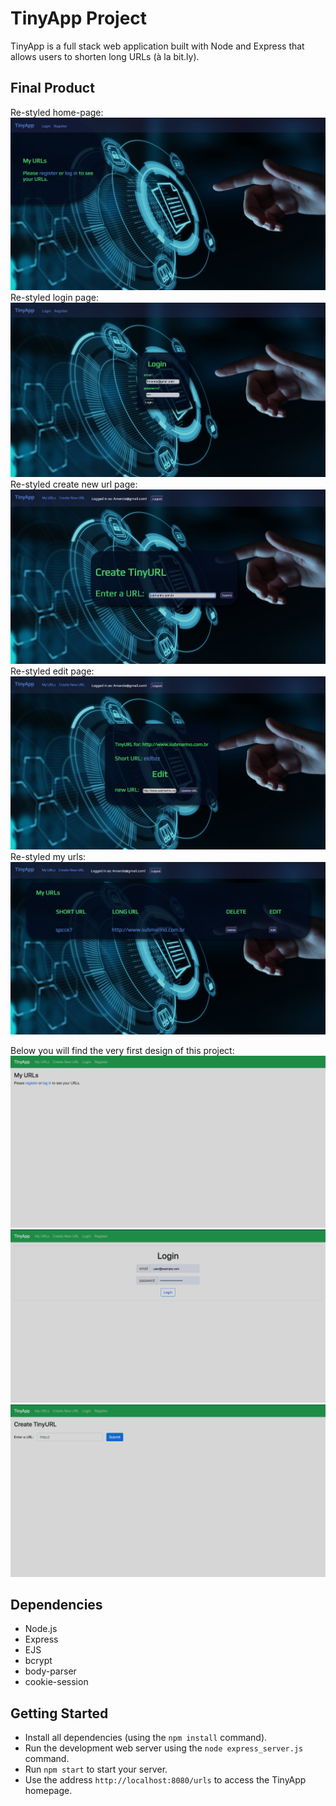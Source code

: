 # TinyApp Project

TinyApp is a full stack web application built with Node and Express that allows users to shorten long URLs (à la bit.ly).

## Final Product
Re-styled home-page:
!['my urls'](https://github.com/amandaalliegro/tinyapp_1/blob/master/docs/new-home.png?raw=true)
Re-styled login page:
!['login'](https://github.com/amandaalliegro/tinyapp_1/blob/master/docs/new-login.png?raw=true)
Re-styled create new url page:
!['create-urls'](https://github.com/amandaalliegro/tinyapp_1/blob/master/docs/new-create.png?raw=true)
Re-styled edit page:
!['edit'](https://github.com/amandaalliegro/tinyapp_1/blob/master/docs/new-edit1.png?raw=true)
Re-styled my urls:
!['my urls'](https://github.com/amandaalliegro/tinyapp_1/blob/master/docs/new-myurls.png?raw=true)

Below you will find the very first design of this project:
!["My URLs"](https://github.com/amandaalliegro/tinyapp_1/blob/master/docs/myURLs.png?raw=true)
!["Login"](https://github.com/amandaalliegro/tinyapp_1/blob/master/docs/login.png?raw=true)
!["Create Tiny URL"](https://github.com/amandaalliegro/tinyapp_1/blob/master/docs/createTinyURL.png?raw=true)
## Dependencies

- Node.js
- Express
- EJS
- bcrypt
- body-parser
- cookie-session

## Getting Started

- Install all dependencies (using the `npm install` command).
- Run the development web server using the `node express_server.js` command.
- Run `npm start` to start your server.
- Use the address `http://localhost:8080/urls` to access the TinyApp homepage.